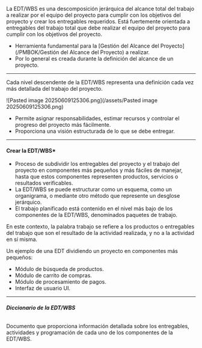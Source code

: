 La EDT/WBS es una descomposición jerárquica del alcance total del trabajo a realizar por el equipo del proyecto para cumplir con los objetivos del proyecto y crear los entregables requeridos. 
Está fuertemente orientada a entregables del trabajo total que debe realizar el equipo del proyecto para cumplir con los objetivos del proyecto.

- Herramienta fundamental para la [Gestión del Alcance del Proyecto](/PMBOK/Gestión del Alcance del Proyecto) a realizar.
- Por lo general es creada durante la definición del alcance de un proyecto.
****
Cada nivel descendente de la EDT/WBS representa una definición cada vez más detallada del trabajo del proyecto.

![Pasted image 20250609125306.png](/assets/Pasted image 20250609125306.png)

- Permite asignar responsabilidades, estimar recursos y controlar el progreso del proyecto más fácilmente.
- Proporciona una visión estructurada de lo que se debe entregar.
****
#### **Crear la EDT/WBS***
- Proceso de subdividir los entregables del proyecto y el trabajo del proyecto en componentes más pequeños y más fáciles de manejar, hasta que estos componentes representen productos, servicios o resultados verificables.
- La EDT/WBS se puede estructurar como un esquema, como un organigrama, o mediante otro método que represente un desglose jerárquico.
- El trabajo planificado está contenido en el nivel más bajo de los componentes de la EDT/WBS, denominados paquetes de trabajo.

En este contexto, la palabra trabajo se refiere a los productos o entregables del trabajo que son el resultado de la actividad realizada, y no a la actividad en sí misma.

Un ejemplo de una EDT dividiendo un proyecto en componentes más pequeños:

- Módulo de búsqueda de productos.
- Módulo de carrito de compras.
- Módulo de procesamiento de pagos.
- Interfaz de usuario UI.
****
###### **Diccionario de la EDT/WBS**
Documento que proporciona información detallada sobre los entregables, actividades y programación de cada uno de los componentes de la EDT/WBS.


